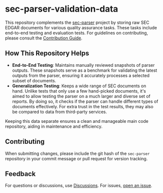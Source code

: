 # sec-parser-validation-data

This repository complements the [sec-parser](https://github.com/alphanome-ai/sec-parser) project by storing raw SEC EDGAR documents for various quality assurance tasks. These tasks include end-to-end testing and evaluation tests. For guidelines on contributing, please consult the [Contribution Guide](https://github.com/alphanome-ai/sec-parser/blob/main/CONTRIBUTING.md).

## How This Repository Helps

- **End-to-End Testing**: Maintains manually reviewed snapshots of parser outputs. These snapshots serve as a benchmark for validating the latest outputs from the parser, ensuring it accurately processes a selected subset of documents.
- **Generalization Testing**: Keeps a wide range of SEC documents on hand. Unlike tests that only use a few hand-picked documents, it's aimed to allow testing the parser on a much larger and diverse set of reports. By doing so, it checks if the parser can handle different types of documents effectively. For extra trust in the test results, they may also be compared to data from third-party services.

Keeping this data separate ensures a clean and manageable main code repository, aiding in maintenance and efficiency.

## Contributing

When submitting changes, please include the git hash of the `sec-parser` repository in your commit message or pull request for version tracking.

## Feedback

For questions or discussions, use [Discussions](https://github.com/orgs/alphanome-ai/discussions). For issues, [open an issue](https://github.com/alphanome-ai/sec-parser/issues).
